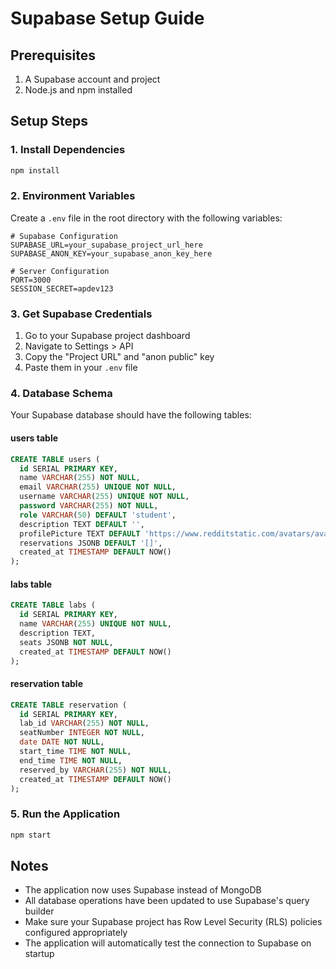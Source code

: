 # Supabase Setup Guide

## Prerequisites
1. A Supabase account and project
2. Node.js and npm installed

## Setup Steps

### 1. Install Dependencies
```bash
npm install
```

### 2. Environment Variables
Create a `.env` file in the root directory with the following variables:

```env
# Supabase Configuration
SUPABASE_URL=your_supabase_project_url_here
SUPABASE_ANON_KEY=your_supabase_anon_key_here

# Server Configuration
PORT=3000
SESSION_SECRET=apdev123
```

### 3. Get Supabase Credentials
1. Go to your Supabase project dashboard
2. Navigate to Settings > API
3. Copy the "Project URL" and "anon public" key
4. Paste them in your `.env` file

### 4. Database Schema
Your Supabase database should have the following tables:

#### users table
```sql
CREATE TABLE users (
  id SERIAL PRIMARY KEY,
  name VARCHAR(255) NOT NULL,
  email VARCHAR(255) UNIQUE NOT NULL,
  username VARCHAR(255) UNIQUE NOT NULL,
  password VARCHAR(255) NOT NULL,
  role VARCHAR(50) DEFAULT 'student',
  description TEXT DEFAULT '',
  profilePicture TEXT DEFAULT 'https://www.redditstatic.com/avatars/avatar_default_02_4856A3.png',
  reservations JSONB DEFAULT '[]',
  created_at TIMESTAMP DEFAULT NOW()
);
```

#### labs table
```sql
CREATE TABLE labs (
  id SERIAL PRIMARY KEY,
  name VARCHAR(255) UNIQUE NOT NULL,
  description TEXT,
  seats JSONB NOT NULL,
  created_at TIMESTAMP DEFAULT NOW()
);
```

#### reservation table
```sql
CREATE TABLE reservation (
  id SERIAL PRIMARY KEY,
  lab_id VARCHAR(255) NOT NULL,
  seatNumber INTEGER NOT NULL,
  date DATE NOT NULL,
  start_time TIME NOT NULL,
  end_time TIME NOT NULL,
  reserved_by VARCHAR(255) NOT NULL,
  created_at TIMESTAMP DEFAULT NOW()
);
```

### 5. Run the Application
```bash
npm start
```

## Notes
- The application now uses Supabase instead of MongoDB
- All database operations have been updated to use Supabase's query builder
- Make sure your Supabase project has Row Level Security (RLS) policies configured appropriately
- The application will automatically test the connection to Supabase on startup
